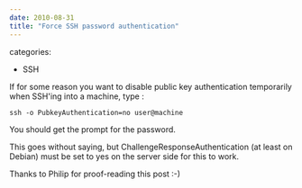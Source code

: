 ```yaml
---
date: 2010-08-31
title: "Force SSH password authentication"
---
```








categories:
- SSH


If for some reason you want to disable public key authentication temporarily when SSH'ing into a machine, type :

`ssh -o PubkeyAuthentication=no user@machine`

You should get the prompt for the password.

This goes without saying, but ChallengeResponseAuthentication (at least on Debian) must be set to yes on the server side for this to work.

Thanks to Philip for proof-reading this post :-)

